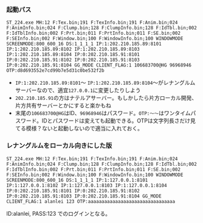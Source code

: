 ### 起動パス
```
ST_224.exe MH:12 F:Tex.bin;191 F:TexInfo.bin;191 F:Anim.bin;024 F:AnimInfo.bin;024 F:Clump.bin;128 F:ClumpInfo.bin;128 F:IdTbl.bin;002 F:IdTblInfo.bin;002 F:Prt.bin;011 F:PrtInfo.bin;011 F:SE.bin;002 F:SEInfo.bin;002 F:Window.bin;100 F:WindowInfo.bin;100 WINDOWMODE SCREENMODE:800_600_16 DS:1_1_1_1 IP:1:202.210.185.89:8101 IP:1:202.210.185.89:8102 IP:1:202.210.185.89:8103 IP:1:202.210.185.89:8104 IP:0:202.210.185.91:8101 IP:0:202.210.185.91:8102 IP:0:202.210.185.91:8103 IP:0:202.210.185.91:8104 GG_MODE CLIENT_FLAG:1 106683700@HG 96968946 OTP:d8d693552e7cd99b7e5d31c0be532f2b
```
- `IP:1:202.210.185.89:8101`～ `IP:1:202.210.185.89:8104`～がレナングルムサーバーなので、適宜`127.0.0.1`に変更したりしよう
- `202.210.185.91`の方はナテルアサーバー。もしかしたら片方ローカル開発、片方共有サーバーとかにすると楽かもね
- 末尾の`106683700@HG`はID、`96968946`はパスワード。`OTP:～～`はワンタイムパスワード。IDとパスワードは変えても起動できる。OTPは文字列長さだけ見てる模様？ないと起動しないので適当に入れておく。

### レナングルムをローカル向きにした版
```
ST_224.exe MH:12 F:Tex.bin;191 F:TexInfo.bin;191 F:Anim.bin;024 F:AnimInfo.bin;024 F:Clump.bin;128 F:ClumpInfo.bin;128 F:IdTbl.bin;002 F:IdTblInfo.bin;002 F:Prt.bin;011 F:PrtInfo.bin;011 F:SE.bin;002 F:SEInfo.bin;002 F:Window.bin;100 F:WindowInfo.bin;100 WINDOWMODE SCREENMODE:800_600_16 DS:1_1_1_1 IP:1:127.0.0.1:8101 IP:1:127.0.0.1:8102 IP:1:127.0.0.1:8103 IP:1:127.0.0.1:8104 IP:0:202.210.185.91:8101 IP:0:202.210.185.91:8102 IP:0:202.210.185.91:8103 IP:0:202.210.185.91:8104 GG_MODE CLIENT_FLAG:1 alanlei 123 OTP:aaaaaaaaaaaaaaaaaaaaaaaaaaaaaaaa
```
ID:alanlei, PASS:123 でのログインとなる。
